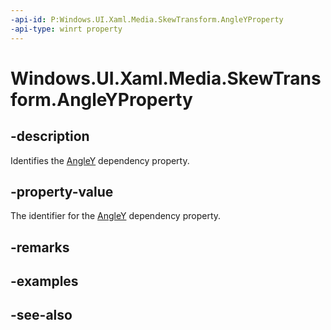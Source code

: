 ```yaml
---
-api-id: P:Windows.UI.Xaml.Media.SkewTransform.AngleYProperty
-api-type: winrt property
---
```


<!-- Property syntax
public Windows.UI.Xaml.DependencyProperty AngleYProperty { get; }
-->

# Windows.UI.Xaml.Media.SkewTransform.AngleYProperty

## -description
Identifies the [AngleY](skewtransform_angley.md) dependency property.



## -property-value
The identifier for the [AngleY](skewtransform_angley.md) dependency property.

## -remarks

## -examples

## -see-also

